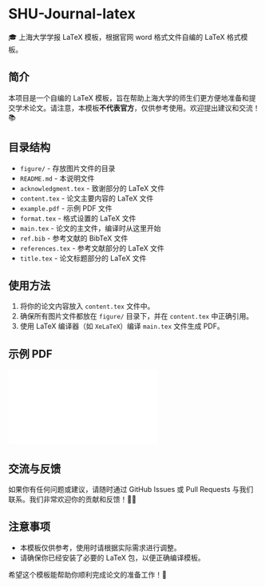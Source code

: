 # SHU-Journal-latex

🎓 上海大学学报 LaTeX 模板，根据官网 word 格式文件自编的 LaTeX 格式模板。

## 简介

本项目是一个自编的 LaTeX 模板，旨在帮助上海大学的师生们更方便地准备和提交学术论文。请注意，本模板**不代表官方**，仅供参考使用。欢迎提出建议和交流！📚

## 目录结构

- `figure/` - 存放图片文件的目录
- `README.md` - 本说明文件
- `acknowledgment.tex` - 致谢部分的 LaTeX 文件
- `content.tex` - 论文主要内容的 LaTeX 文件
- `example.pdf` - 示例 PDF 文件
- `format.tex` - 格式设置的 LaTeX 文件
- `main.tex` - 论文的主文件，编译时从这里开始
- `ref.bib` - 参考文献的 BibTeX 文件
- `references.tex` - 参考文献部分的 LaTeX 文件
- `title.tex` - 论文标题部分的 LaTeX 文件

## 使用方法

1. 将你的论文内容放入 `content.tex` 文件中。
2. 确保所有图片文件都放在 `figure/` 目录下，并在 `content.tex` 中正确引用。
3. 使用 LaTeX 编译器（如 `XeLaTeX`）编译 `main.tex` 文件生成 PDF。

## 示例 PDF

![示例 PDF](./example.pdf) 

## 交流与反馈

如果你有任何问题或建议，请随时通过 GitHub Issues 或 Pull Requests 与我们联系。我们非常欢迎你的贡献和反馈！👨‍💻

## 注意事项

- 本模板仅供参考，使用时请根据实际需求进行调整。
- 请确保你已经安装了必要的 LaTeX 包，以便正确编译模板。

希望这个模板能帮助你顺利完成论文的准备工作！🌟
